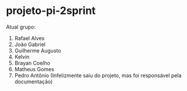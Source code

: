 # projeto-pi-2sprint
Atual grupo: 
  1. Rafael Alves 
  2. João Gabriel 
  3. Guilherme Augusto
  4. Kelvin
  5. Brayan Coelho
  6. Matheus Gomes
  7. Pedro Antônio (Infelizmente saiu do projeto, mas foi responsável pela documentação)
